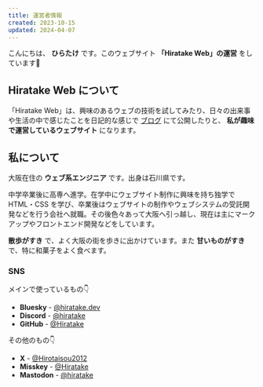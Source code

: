 ```yaml
---
title: 運営者情報
created: 2023-10-15
updated: 2024-04-07
---
```


こんにちは、 **ひらたけ** です。このウェブサイト **「Hiratake Web」の運営** をしています💪

## Hiratake Web について

「Hiratake Web」は、興味のあるウェブの技術を試してみたり、日々の出来事や生活の中で感じたことを日記的な感じで [ブログ](/blog/) にて公開したりと、 **私が趣味で運営しているウェブサイト** になります。

## 私について

大阪在住の **ウェブ系エンジニア** です。出身は石川県です。

中学卒業後に高専へ進学。在学中にウェブサイト制作に興味を持ち独学で HTML・CSS を学び、卒業後はウェブサイトの制作やウェブシステムの受託開発などを行う会社へ就職。その後色々あって大阪へ引っ越し、現在は主にマークアップやフロントエンド開発などをしています。

**散歩がすき** で、よく大阪の街を歩きに出かけています。また **甘いものがすき** で、特に和菓子をよく食べます。

### SNS

メインで使っているもの👇️

- **Bluesky** - [@hiratake.dev](https://bsky.app/profile/hiratake.dev)
- **Discord** - [@hiratake](https://discord.com/users/221498004505362433)
- **GitHub** - [@Hiratake](https://github.com/Hiratake)

その他のもの👇️

- **X** - [@Hirotaisou2012](https://x.com/Hirotaisou2012)
- **Misskey** - [@Hiratake](https://misskey.io/@Hiratake)
- **Mastodon** - [@hiratake](https://mozilla.social/@hiratake)
